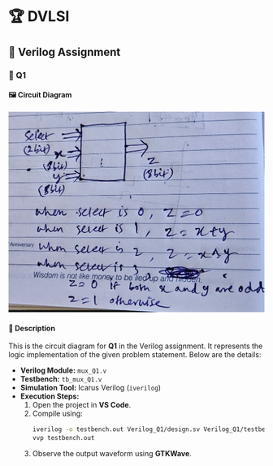 # 🏆 DVLSI  

## 📌 Verilog Assignment  

### 🔷 Q1  

#### 🖼 Circuit Diagram  
![Circuit Diagram](Verilog_Q1/Question.jpg)  

#### 📄 Description  
This is the circuit diagram for **Q1** in the Verilog assignment. It represents the logic implementation of the given problem statement. Below are the details:  

- **Verilog Module:** `mux_Q1.v`  
- **Testbench:** `tb_mux_Q1.v`  
- **Simulation Tool:** Icarus Verilog (`iverilog`)  
- **Execution Steps:**  
  1. Open the project in **VS Code**.  
  2. Compile using:  
     ```bash
     iverilog -o testbench.out Verilog_Q1/design.sv Verilog_Q1/testbench.sv
     vvp testbench.out
     ```
  3. Observe the output waveform using **GTKWave**.  
